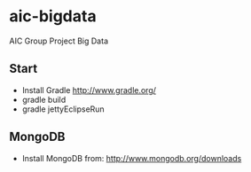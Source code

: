 aic-bigdata
===========

AIC Group Project Big Data

Start
-----------

- Install Gradle http://www.gradle.org/
- gradle build
- gradle jettyEclipseRun

MongoDB
-----------

- Install MongoDB from: http://www.mongodb.org/downloads
